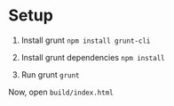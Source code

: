 # Setup

1. Install grunt
`npm install grunt-cli`

2. Install grunt dependencies
`npm install`

3. Run grunt
`grunt`

Now, open `build/index.html`